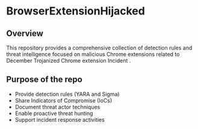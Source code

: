 # BrowserExtensionHijacked
## Overview
This repository provides a comprehensive collection of detection rules and threat intelligence focused on malicious Chrome extensions related to December Trojanized Chrome
extension Incident .

## Purpose of the repo 
- Provide detection rules (YARA and Sigma)
- Share Indicators of Compromise (IoCs)
- Document threat actor techniques
- Enable proactive threat hunting
- Support incident response activities

